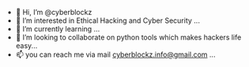 - 👋 Hi, I’m @cyberblockz
- 👀 I’m interested in Ethical Hacking and Cyber Security ...
- 🌱 I’m currently learning ...
- 💞️ I’m looking to collaborate on python tools which makes hackers life easy...
- 📫 you can reach me via mail cyberblockz.info@gmail.com ...


<!---

--->
